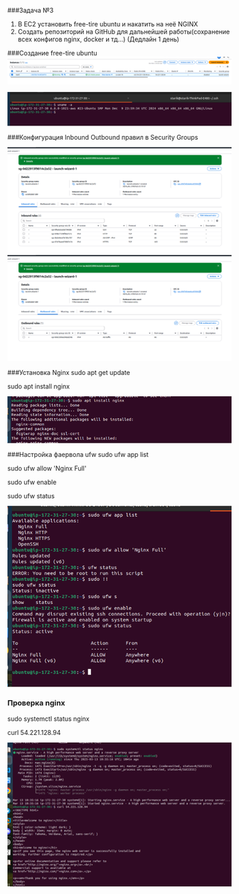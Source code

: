 ###Задача №3 

 1. В EC2 установить free-tire ubuntu и накатить на неё NGINX
 2. Создать репозиторий на GitHub для дальнейшей работы(сохранение всех конфигов nginx, docker и тд...) (Дедлайн 1 день) 

###Создание free-tire ubuntu
![image0003](image0003.png)

![image0004](image0004.png)


###Конфигурация Inbound Outbound правил в Security Groups


![image0005](image0005.png)
![image0006](image0006.png)


###Установка Nginx
sudo apt get update 

sudo apt install nginx

![image0001](image0007.png)


###Настройка фаервола ufw
sudo ufw app list

sudo ufw allow 'Nginx Full'

sudo ufw enable

sudo ufw status

![image0002](image0008.png)

### Проверка nginx
sudo systemctl status nginx

curl 54.221.128.94

![image0003](image0009.png)







